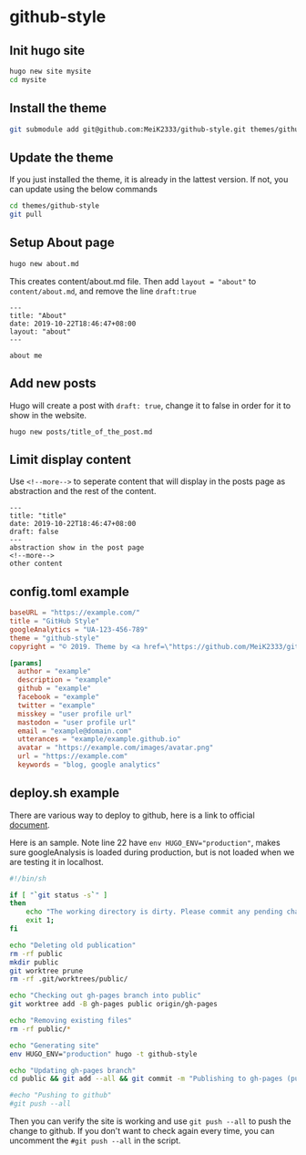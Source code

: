 # github-style

## Init hugo site

```bash
hugo new site mysite
cd mysite
```

## Install the theme

```bash
git submodule add git@github.com:MeiK2333/github-style.git themes/github-style
```

## Update the theme
If you just installed the theme, it is already in the lattest version. If not, you can update using the below commands
```bash
cd themes/github-style
git pull
```

## Setup About page

```bash
hugo new about.md
```

This creates content/about.md file. Then add `layout = "about"` to `content/about.md`, and remove the line `draft:true`

```
---
title: "About"
date: 2019-10-22T18:46:47+08:00
layout: "about"
---

about me
```

## Add new posts
Hugo will create a post with `draft: true`, change it to false in order for it to show in the website. 
```
hugo new posts/title_of_the_post.md
```

## Limit display content
Use `<!--more-->` to seperate content that will display in the posts page as abstraction and the rest of the content.
```
---
title: "title"
date: 2019-10-22T18:46:47+08:00
draft: false
---
abstraction show in the post page
<!--more-->
other content
```

## config.toml example

```toml
baseURL = "https://example.com/"
title = "GitHub Style"
googleAnalytics = "UA-123-456-789"
theme = "github-style"
copyright = "© 2019. Theme by <a href=\"https://github.com/MeiK2333/github-style\"><span>github-style</span></a>"

[params]
  author = "example"
  description = "example"
  github = "example"
  facebook = "example"
  twitter = "example"
  misskey = "user profile url"
  mastodon = "user profile url"
  email = "example@domain.com"
  utterances = "example/example.github.io"
  avatar = "https://example.com/images/avatar.png"
  url = "https://example.com"
  keywords = "blog, google analytics"
```

## deploy.sh example
There are various way to deploy to github, here is a link to official [document](https://gohugo.io/hosting-and-deployment/hosting-on-github/). 

Here is an sample. Note line 22 have `env HUGO_ENV="production"`, makes sure googleAnalysis is loaded during production, but is not loaded when we are testing it in localhost.

```bash
#!/bin/sh

if [ "`git status -s`" ]
then
    echo "The working directory is dirty. Please commit any pending changes."
    exit 1;
fi

echo "Deleting old publication"
rm -rf public
mkdir public
git worktree prune
rm -rf .git/worktrees/public/

echo "Checking out gh-pages branch into public"
git worktree add -B gh-pages public origin/gh-pages

echo "Removing existing files"
rm -rf public/*

echo "Generating site"
env HUGO_ENV="production" hugo -t github-style

echo "Updating gh-pages branch"
cd public && git add --all && git commit -m "Publishing to gh-pages (publish.sh)"

#echo "Pushing to github"
#git push --all
```
Then you can verify the site is working and use `git push --all` to push the change to github. If you don't want to check again every time, you can uncomment the `#git push --all` in the script.